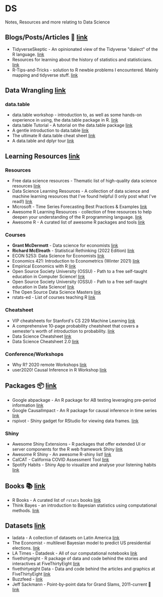 # DS
Notes, Resources and more relating to Data Science

## Blogs/Posts/Articles 📃 [link]()
* TidyverseSkeptic - An opinionated view of the Tidyverse "dialect" of the R language. [link](https://github.com/matloff/TidyverseSkeptic)
* Resources for learning about the history of statistics and statisticians. [link](https://github.com/sctyner/history_of_statistics)
* R-Tips-and-Tricks - solution to R newbie problems I encountered. Mainly mapping and tidyverse stuff. [link](https://github.com/toebR/R-Tipps-and-Tricks)

## Data Wrangling [link]()
### data.table
* data.table workshop -  introduction to, as well as some hands-on experience in using, the data.table package in R. [link](https://github.com/traceybit/dt-workshop)
* data.table Tutorial - A tutorial on the data.table package [link](https://github.com/StatsGary/Data.TableTutorial)
* A gentle introduction to data.table [link](https://atrebas.github.io/post/2020-06-17-datatable-introduction/)
* The ultimate R data.table cheat sheet [link](https://www.infoworld.com/article/3575086/the-ultimate-r-datatable-cheat-sheet.html)
* A data.table and dplyr tour [link](https://atrebas.github.io/post/2019-03-03-datatable-dplyr/#reshape-data)

## Learning Resources [link]()
### Resources
* Free data science resources - Thematic list of high-quality data science resources [link](https://github.com/alastairrushworth/free-data-science)
* Data Science Learning Resources - A collection of data science and machine learning resources that I've found helpful (I only post what I've read!) [link](https://github.com/bradleyboehmke/data-science-learning-resources)
* Microsoft - Time Series Forecasting Best Practices & Examples [link](https://github.com/microsoft/forecasting)
* Awesome R Learning Resources - collection of free resources to help deepen your understanding of the R programming language. [link](https://github.com/iamericfletcher/awesome-r-learning-resources)
* Awesome R - A curated list of awesome R packages and tools [link](https://github.com/qinwf/awesome-R)
### Courses
* **Grant McDermott** - Data science for economists [link](https://github.com/uo-ec607/lectures)
* **Richard McElreath** - Statistical Rethinking (2022 Edition) [link](https://github.com/rmcelreath/stat_rethinking_2022)
* ECON 5253: Data Science for Economists [link](https://github.com/tyleransom/DScourseS22)
* Economics 421: Introduction to Econometrics (Winter 2021) [link](https://github.com/edrubin/EC421W21)
* Empirical Economics with R [link](https://github.com/skranz/empecon)
* Open Source Society University (OSSU) -  Path to a free self-taught education in Computer Science! [link](https://github.com/ossu/computer-science)
* Open Source Society University (OSSU) - Path to a free self-taught education in Data Science! [link](https://github.com/ossu/data-science)
* The Open Source Data Science Masters [link](https://github.com/datasciencemasters/go)
* rstats-ed - List of courses teaching R [link](https://github.com/rstudio-education/rstats-ed)
### Cheatsheet
* VIP cheatsheets for Stanford's CS 229 Machine Learning [link](https://github.com/afshinea/stanford-cs-229-machine-learning)
* A comprehensive 10-page probability cheatsheet that covers a semester's worth of introduction to probability.  [link](https://github.com/wzchen/probability_cheatsheet)
* Data Science Cheatsheet  [link](https://github.com/ml874/Data-Science-Cheatsheet)
* Data Science Cheatsheet 2.0 [link](https://github.com/aaronwangy/Data-Science-Cheatsheet)
### Conference/Workshops
* Why R? 2020 remote Workshops [link](https://github.com/WhyR2020/workshops)
* user2020! Causal Inference in R Workshop [link](https://github.com/LucyMcGowan/user2020-causal-inference)

## Packages 📦 [link]()
* Google abpackage - An R package for AB testing leveraging pre-period information [link](https://github.com/google/abpackage)
* Google CausalImpact - An R package for causal inference in time series [link](https://github.com/google/CausalImpact)
* rspivot - Shiny gadget for RStudio for viewing data frames. [link](https://github.com/ryantimpe/rspivot)
### Shiny
* Awesome Shiny Extensions - R packages that offer extended UI or server components for the R web framework Shiny [link](https://github.com/nanxstats/awesome-shiny-extensions)
* Awesome R Shiny - An awesome R-shiny list!  [link](https://github.com/grabear/awesome-rshiny)
* CalCAT - California COVID Assessment Tool [link](https://github.com/StateOfCalifornia/CalCAT)
* Spotify Habits - Shiny App to visualize and analyse your listening habits [link](https://github.com/nicoFhahn/spotify_habits)

## Books 📚 [link]()
* R Books - A curated list of `rstats` books [link](https://github.com/RomanTsegelskyi/rbooks)
* Think Bayes - an introduction to Bayesian statistics using computational methods. [link](https://github.com/AllenDowney/ThinkBayes2)

## Datasets [link]()
* ladata - A collection of datasets on Latin America [link](https://github.com/hail2thief/ladata)
* The Economist  -  multilevel Bayesian model to predict US presidential elections. [link](https://github.com/TheEconomist/us-potus-model)
* LA Times - Datadesk - All of our computational notebooks  [link](https://github.com/datadesk/notebooks)
* fivethirtyeight - R package of data and code behind the stories and interactives at FiveThirtyEight [link](https://github.com/rudeboybert/fivethirtyeight)
* fivethirtyeight Data - Data and code behind the articles and graphics at FiveThirtyEight [link](https://github.com/fivethirtyeight/data)
* Buzzfeed - [link](https://github.com/paldhous/ucsc)
* Jeff Sackmann - Point-by-point data for Grand Slams, 2011-current 🎾 [link](https://github.com/JeffSackmann/tennis_slam_pointbypoint)
